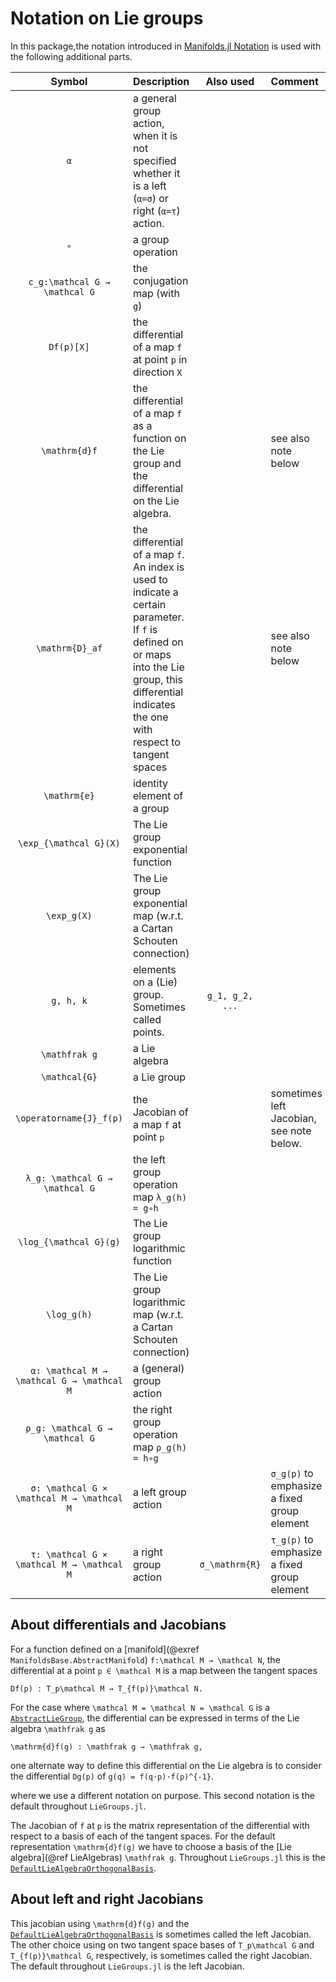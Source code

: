 # Notation on Lie groups

In this package,the notation introduced in [Manifolds.jl Notation](https://juliamanifolds.github.io/Manifolds.jl/latest/misc/notation.html) is used with the following additional parts.

| Symbol | Description | Also used | Comment |
|:----:|:--------------- |:----:|:--- |
| ``α`` | a general group action, when it is not specified whether it is a left (``α=σ``) or right (``α=τ``) action. | | |
| ``∘`` | a group operation | | |
| ``c_g:\mathcal G → \mathcal G`` | the conjugation map (with `g`) | | |
| ``Df(p)[X]`` | the differential of a map `f` at point `p` in direction `X` | | |
| ``\mathrm{d}f`` | the differential of a map `f` as a function on the Lie group and the differential on the Lie algebra. | | see also note below |
| ``\mathrm{D}_af`` | the differential of a map `f`. An index is used to indicate a certain parameter. If ``f`` is defined on or maps into the Lie group, this differential indicates the one with respect to tangent spaces  | | see also note below|
| ``\mathrm{e}`` | identity element of a group | | |
| ``\exp_{\mathcal G}(X)`` | The Lie group exponential function | | |
| ``\exp_g(X)`` | The Lie group exponential map (w.r.t. a Cartan Schouten connection) | | |
| ``g, h, k`` | elements on a (Lie) group. Sometimes called points. | ``g_1, g_2, ...`` | |
| ``\mathfrak g`` | a Lie algebra | | |
| ``\mathcal{G}`` | a Lie group | | |
| ``\operatorname{J}_f(p)`` | the Jacobian of a map `f` at point `p` | | sometimes left Jacobian, see note below. |
| ``λ_g: \mathcal G → \mathcal G`` | the left group operation map ``λ_g(h) = g∘h`` | | |
| ``\log_{\mathcal G}(g)`` | The Lie group logarithmic function | | |
| ``\log_g(h)`` | The Lie group logarithmic map (w.r.t. a Cartan Schouten connection) | | |
| ``α: \mathcal M → \mathcal G → \mathcal M`` | a (general) group action | | |
| ``ρ_g: \mathcal G → \mathcal G`` | the right group operation map ``ρ_g(h) = h∘g`` | | |
| ``σ: \mathcal G × \mathcal M → \mathcal M`` | a left group action | | ``σ_g(p)`` to emphasize a fixed group element |
| ``τ: \mathcal G × \mathcal M → \mathcal M`` | a right group action | ``σ_\mathrm{R}`` | ``τ_g(p)`` to emphasize a fixed group element |

## About differentials and Jacobians

For a function defined on a [manifold](@exref `ManifoldsBase.AbstractManifold`) ``f:\mathcal M → \mathcal N``, the differential at a point ``p ∈ \mathcal M`` is a map between the tangent spaces

```
Df(p) : T_p\mathcal M → T_{f(p)}\mathcal N.
```

For the case where ``\mathcal M = \mathcal N = \mathcal G`` is a [`AbstractLieGroup`](@ref), the differential can be expressed in terms of the Lie algebra ``\mathfrak g`` as

```
\mathrm{d}f(g) : \mathfrak g → \mathfrak g,
```

one alternate way to define this differential on the Lie algebra is to consider the differential ``Dg(p)`` of ``g(q) = f(q⋅p)⋅f(p)^{-1}``.

where we use a different notation on purpose. This second notation is the default throughout `LieGroups.jl`.

The Jacobian of ``f`` at ``p`` is the matrix representation of the differential with respect to a basis of each of the tangent spaces.
For the default representation ``\mathrm{d}f(g)`` we have to choose a basis of the [Lie algebra](@ref LieAlgebras) ``\mathfrak g``.
Throughout `LieGroups.jl` this is the [`DefaultLieAlgebraOrthogonalBasis`](@ref).

## About left and right Jacobians

This jacobian using ``\mathrm{d}f(g)`` and the [`DefaultLieAlgebraOrthogonalBasis`](@ref) is sometimes called the left Jacobian.
The other choice using on two tangent space bases of ``T_p\mathcal G`` and ``T_{f(p)}\mathcal G``, respectively, is sometimes called the right Jacobian.
The default throughout `LieGroups.jl` is the left Jacobian.
